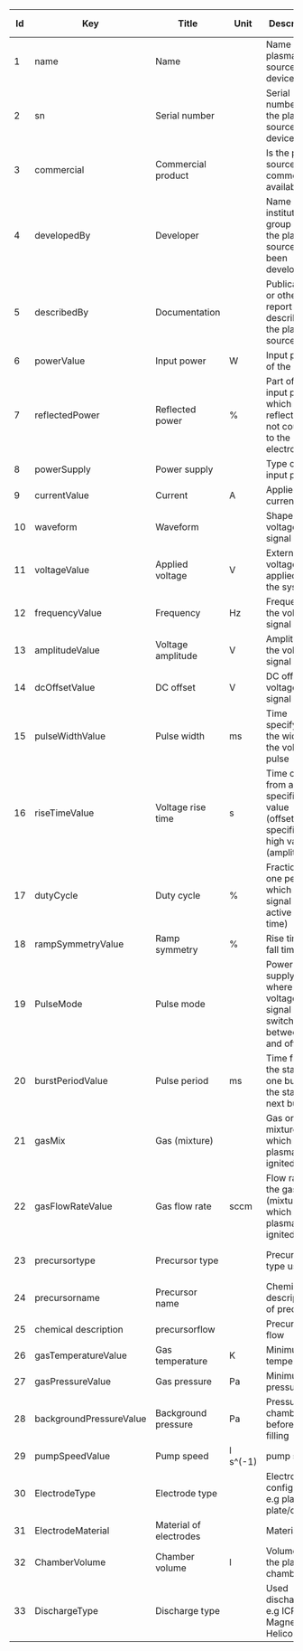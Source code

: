 |Id  |  Key                    | Title                     | Unit| Description                                                                          | Type    | Occ | Allowed values |
|---- | -------------------     | ------------------------- | ----| ---------------------------------------------------------------------------------    | ------- | -------- | ------------- |
|  1| name                    | Name                     |  | Name of the plasma source device                                                     | string  | 1     |               |
|  2| sn                      | Serial number            |  | Serial number of the plasma source device                                            | string  | 1     |               |
|  3| commercial              | Commercial product       |  | Is the plasma source commercially available?                                         | string  | 1     |               |
|  4| developedBy             | Developer                |  | Name of the institution / group where the plasma source has been developed           | string  | 1     |               |
|  5| describedBy             | Documentation            |  | Publication or other report describing the plasma source                             | string  | 1     |               |
|  6| powerValue              | Input power            | W |  Input power of the device                                                            | number  | 1     |               |
|  7| reflectedPower          | Reflected power        | % | Part of the input power which is reflected and not coupled to the electrode          | number  | 0-1    |               |
|  8| powerSupply             | Power supply             |  | Type of the input power                                                              | string  | 1     |               |
|  9| currentValue            | Current                | A | Applied current                                                                      | string  | 0-1    |               | 
|  10| waveform                | Waveform                |  | Shape of voltage signal                                                              | string  | 0-1    |               | 
|  11| voltageValue            | Applied voltage      | V | External voltage applied to the system                                               | number  | 0-1    |               |
|  12| frequencyValue          | Frequency            | Hz | Frequency of the voltage signal                                                      | number  | 0-1    |               | 
|  13| amplitudeValue          | Voltage amplitude     | V | Amplitude of the voltage signal                                                      | number  | 0-1    |               | 
|  14| dcOffsetValue           | DC offset             | V | DC offset for voltage signal                                                         | number  | 0-1    |               | 
|  15| pulseWidthValue         | Pulse width          | ms | Time specifying the width of the voltage pulse                                       | number  | 0-1    |               | 
|  16| riseTimeValue           | Voltage rise time     | s  | Time change from a specified low value (offset) to a specified high value (amplitude)| number | 0-1  |               | 
|  17| dutyCycle               | Duty cycle            | %   | Fraction of one period in which the signal is active (on-time)                       | number  | 0-1    |               | 
|  18| rampSymmetryValue       | Ramp symmetry         | % | Rise time to fall time ratio                                                         | number  | 0-1    |               | 
|  19| PulseMode               | Pulse mode                | | Power supply mode where the voltage signal is switched between on and off mode       | boolean | 0-1    |               | 
|  20| burstPeriodValue        | Pulse period         | ms | Time from the start of one burst to the start of next burst                          | number  | 0-1    |               | 
|  21| gasMix                  | Gas (mixture)             | | Gas or gas mixture in which the plasma is ignited                                    | string  | 1     |     | 
|  22| gasFlowRateValue        | Gas flow rate   | sccm | Flow rate of the gas (mixture) in which the plasma is ignited                        | number  | 0-1 | | 
|  23| precursortype           | Precursor type            | | Precursor type used                                                                  | string  | 0-1 | solid; liquid; powder| 
|  24| precursorname           | Precursor name            | | Chemical description of precursor                                                    | string  | 0-1 | | 
|  25| chemical description    | precursorflow             | | Precursor flow                                                                       | number  | 0-1 | | 
|  26| gasTemperatureValue     | Gas temperature         | K | Minimum gas temperature                                                              | number  | 1 | | 
|  27| gasPressureValue        | Gas pressure         | Pa | Minimum gas pressure                                                                 | number  | 1  | | 
|  28| backgroundPressureValue | Background pressure   |Pa  | Pressure in chamber before gas filling                                               | number  | 1  | | 
|  29| pumpSpeedValue          | Pump speed    |l s^(-1)| pump speed                                                                           | number  | 0-1 | |
|  30| ElectrodeType           | Electrode type           | | Electrode configuration e.g plate-to-plate/coil                                                              | string  | 1  | | 
|  31| ElectrodeMaterial       | Material of electrodes   | | Material                                                                             | string  | 1  | | 
|  32| ChamberVolume           | Chamber volume        | l | Volume of the plasma chamber                                                         | number  | 1  | | 
|  33| DischargeType           | Discharge type            | | Used discharge e.g ICP; Magnetron; Helicon                                                                       | string  | 1  | | 
